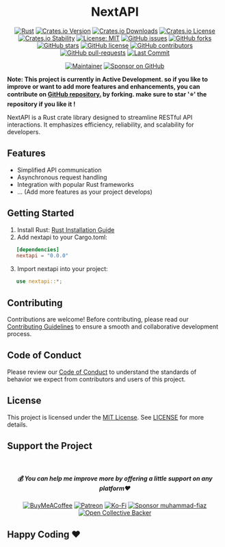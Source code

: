 <div align="center">

# NextAPI

[![Rust](https://github.com/muhammad-fiaz/nextapi/actions/workflows/rust.yml/badge.svg)](https://github.com/muhammad-fiaz/nextapi/actions/workflows/rust.yml)
[![Crates.io Version](https://img.shields.io/crates/v/nextapi)](https://crates.io/crates/nextapi)
[![Crates.io Downloads](https://img.shields.io/crates/d/nextapi)](https://crates.io/crates/nextapi)
[![Crates.io License](https://img.shields.io/crates/l/nextapi)](https://opensource.org/licenses/MIT)
[![Crates.io Stability](https://img.shields.io/badge/Crates.io%20Stability-Stable-green)](https://crates.io/crates/nextapi)
[![License: MIT](https://img.shields.io/badge/License-MIT-blue.svg)](https://opensource.org/licenses/MIT)
[![GitHub issues](https://img.shields.io/github/issues/muhammad-fiaz/nextapi)](https://github.com/muhammad-fiaz/nextapi/issues)
[![GitHub forks](https://img.shields.io/github/forks/muhammad-fiaz/nextapi)](http://github.com/muhammad-fiaz/nextapi/network)
[![GitHub stars](https://img.shields.io/github/stars/muhammad-fiaz/nextapi)](http://github.com/muhammad-fiaz/nextapi/stargazers)
[![GitHub license](https://img.shields.io/github/license/muhammad-fiaz/nextapi)](https://github.com/muhammad-fiaz/nextapi/blob/master/LICENSE)
[![GitHub contributors](https://img.shields.io/github/contributors/muhammad-fiaz/nextapi)](https://github.com/muhammad-fiaz/nextapi/graphs/contributors)
[![GitHub pull-requests](https://img.shields.io/github/issues-pr/muhammad-fiaz/nextapi)](https://github.com/muhammad-fiaz/nextapi/pulls)
[![Last Commit](https://img.shields.io/github/last-commit/muhammad-fiaz/nextapi)](https://github.com/muhammad-fiaz/nextapi)

[![Maintainer](https://img.shields.io/badge/Maintainer-muhammad--fiaz-blue)](https://github.com/muhammad-fiaz)
[![Sponsor on GitHub](https://img.shields.io/badge/Sponsor%20on%20GitHub-Become%20a%20Sponsor-blue)](https://github.com/sponsors/muhammad-fiaz)

</div>

**Note: This project is currently in Active Development. so if you like to improve or want to add more features and enhancements, you can contribute on [GitHub repository.](http://github.com/muhammad-fiaz/nextapi/) by forking. make sure to star '⭐' the repository if you like it !**

NextAPI is a Rust crate library designed to streamline RESTful API interactions. It emphasizes efficiency, reliability, and scalability for developers.

## Features
- Simplified API communication
- Asynchronous request handling
- Integration with popular Rust frameworks
- ... (Add more features as your project develops)

## Getting Started
1. Install Rust: [Rust Installation Guide](https://www.rust-lang.org/tools/install)
2. Add nextapi to your Cargo.toml:
```toml
   [dependencies]
   nextapi = "0.0.0"
```
3. Import nextapi into your project:
```rust
   use nextapi::*;
```


## Contributing
Contributions are welcome! Before contributing, please read our [Contributing Guidelines](CONTRIBUTING.md) to ensure a smooth and collaborative development process.

## Code of Conduct

Please review our [Code of Conduct](CODE_OF_CONDUCT.md) to understand the standards of behavior we expect from contributors and users of this project.

## License
This project is licensed under the [MIT License](). See [LICENSE](LICENSE) for more details.

## Support the Project
<br>
<div align="center">

<h5> <strong> 💰 You can help me improve more by offering a little support on any platform❤️</strong></h5>

[![BuyMeACoffee](https://img.shields.io/badge/Buy%20Me%20a%20Coffee-ffdd00?style=for-the-badge&logo=buy-me-a-coffee&logoColor=black)](https://buymeacoffee.com/muhammadfiaz) [![Patreon](https://img.shields.io/badge/Patreon-F96854?style=for-the-badge&logo=patreon&logoColor=white)](https://patreon.com/muhammadfiaz) [![Ko-Fi](https://img.shields.io/badge/Ko--fi-F16061?style=for-the-badge&logo=ko-fi&logoColor=white)](https://ko-fi.com/muhammadfiaz)
[![Sponsor muhammad-fiaz](https://img.shields.io/badge/Sponsor-%231EAEDB.svg?&style=for-the-badge&logo=GitHub-Sponsors&logoColor=white)](https://github.com/sponsors/muhammad-fiaz)
[![Open Collective Backer](https://img.shields.io/badge/Open%20Collective-Backer-%238CC84B?style=for-the-badge&logo=open-collective&logoColor=white)](https://opencollective.com/muhammadfiaz)
</div>



## Happy Coding ❤️
